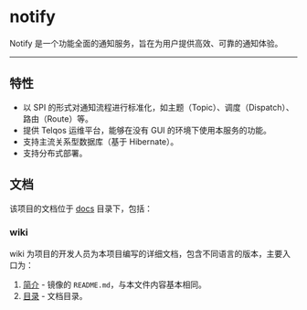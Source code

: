 # notify

Notify 是一个功能全面的通知服务，旨在为用户提供高效、可靠的通知体验。

---

## 特性

- 以 SPI 的形式对通知流程进行标准化，如主题（Topic）、调度（Dispatch）、路由（Route）等。
- 提供 Telqos 运维平台，能够在没有 GUI 的环境下使用本服务的功能。
- 支持主流关系型数据库（基于 Hibernate）。
- 支持分布式部署。

## 文档

该项目的文档位于 [docs](./docs) 目录下，包括：

### wiki

wiki 为项目的开发人员为本项目编写的详细文档，包含不同语言的版本，主要入口为：

1. [简介](docs/wiki/zh-CN/Introduction.md) - 镜像的 `README.md`，与本文件内容基本相同。
2. [目录](docs/wiki/zh-CN/Contents.md) - 文档目录。
